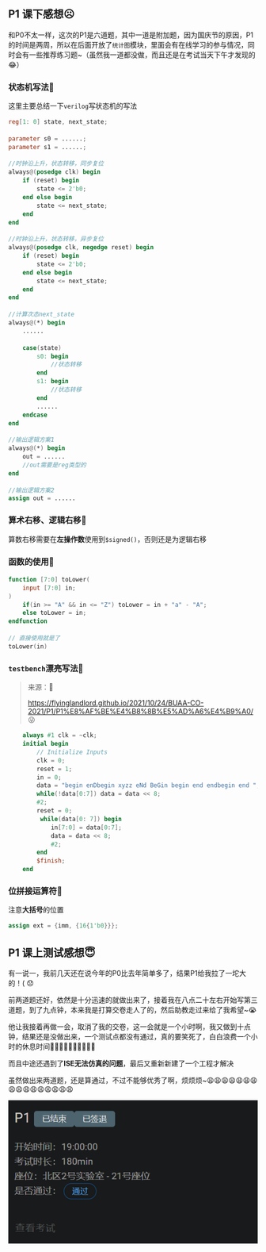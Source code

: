 ## P1 课下感想☹️

和P0不太一样，这次的P1是六道题，其中一道是附加题，因为国庆节的原因，P1的时间是两周，所以在后面开放了`统计图`模块，里面会有在线学习的参与情况，同时会有一些推荐练习题~（虽然我一道都没做，而且还是在考试当天下午才发现的😂）

### 状态机写法🫡

这里主要总结一下`verilog`写状态机的写法

```verilog
reg[1: 0] state, next_state;

parameter s0 = ......;
parameter s1 = ......;

//时钟沿上升，状态转移，同步复位
always@(posedge clk) begin
    if (reset) begin
        state <= 2'b0;
    end else begin
        state <= next_state;
    end
end

//时钟沿上升，状态转移，异步复位
always@(posedge clk, negedge reset) begin
    if (reset) begin
        state <= 2'b0;
    end else begin
        state <= next_state;
    end
end

//计算次态next_state
always@(*) begin
    ......

    case(state)
        s0: begin
            //状态转移
        end
        s1: begin
            //状态转移
        end
        ......
    endcase
end

//输出逻辑方案1
always@(*) begin
    out = ......
    //out需要是reg类型的
end

//输出逻辑方案2
assign out = ......
```

### 算术右移、逻辑右移🫡

算数右移需要在**左操作数**使用到`$signed()`，否则还是为逻辑右移

### 函数的使用🫡

```verilog
function [7:0] toLower(
    input [7:0] in;
)
    if(in >= "A" && in <= "Z") toLower = in + "a" - "A";
    else toLower = in;
endfunction

// 直接使用就是了
toLower(in)
```

### `testbench`漂亮写法🫡

> 来源：🥰
>
>  https://flyinglandlord.github.io/2021/10/24/BUAA-CO-2021/P1/P1%E8%AF%BE%E4%B8%8B%E5%AD%A6%E4%B9%A0/ 😜

```verilog
	always #1 clk = ~clk;
	initial begin
		// Initialize Inputs
		clk = 0;
		reset = 1;
		in = 0;
		data = "begin enDbegin xyzz eNd BeGin begin end endbegin end ";
		while(!data[0:7]) data = data << 8;
		#2;
		reset = 0;
         while(data[0: 7]) begin
			in[7:0] = data[0:7];
			data = data << 8;
			#2;
		end
		$finish;
	end
```

### 位拼接运算符🫡

注意**大括号**的位置

```verilog
assign ext = {imm, {16{1'b0}}};
```

## P1 课上测试感想😇

有一说一，我前几天还在说今年的P0比去年简单多了，结果P1给我拉了一坨大的！( 😞

前两道题还好，依然是十分迅速的就做出来了，接着我在八点二十左右开始写第三道题，到了九点钟，本来我是打算交卷走人了的，然后助教走过来给了我希望~😭

他让我接着再做一会，取消了我的交卷，这一会就是一个小时啊，我又做到十点钟，结果还是没做出来，一个测试点都没有通过，真的要笑死了，白白浪费一个小时的休息时间🤡🤡🤡🤡🤡🤡🤡🤡🤡🤡

而且中途还遇到了**ISE无法仿真的问题**，最后又重新新建了一个工程才解决

虽然做出来两道题，还是算通过，不过不能够优秀了啊，烦烦烦~😩😩😩😩😩😩😩😩😩😩😩😩😩😩😩😩

![](image/1.png)
